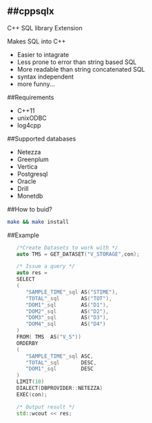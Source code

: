 ##cppsqlx
---
C++ SQL library Extension

Makes SQL into C++ 
* Easier to intagrate
* Less prone to error than string based SQL 
* More readable than string concatenated SQL
* syntax independent
* more funny...



##Requirements
* C++11
* unixODBC
* log4cpp

##Supported databases
* Netezza
* Greenplum
* Vertica
* Postgresql
* Oracle
* Drill
* Monetdb

##How to buid?
```bash
make && make install

```


##Example
```c++
   /*Create Datasets to work with */
   auto TMS = GET_DATASET("V_STORAGE",con);

   /* Issue a query */
   auto res =
   SELECT
   (
      "SAMPLE_TIME"_sql AS("STIME"),
      "TOTAL"_sql       AS("TOT"),
      "DOM1"_sql        AS("D1"),
      "DOM2"_sql        AS("D2"),
      "DOM3"_sql        AS("D3"),
      "DOM4"_sql        AS("D4")
   )
   FROM( TMS  AS("V_S"))
   ORDERBY
   (
      "SAMPLE_TIME"_sql ASC,
      "TOTAL"_sql       DESC,
      "DOM1"_sql        DESC
   )
   LIMIT(10)
   DIALECT(DBPROVIDER::NETEZZA)
   EXEC(con);

   /* Output result */
   std::wcout << res;

```




